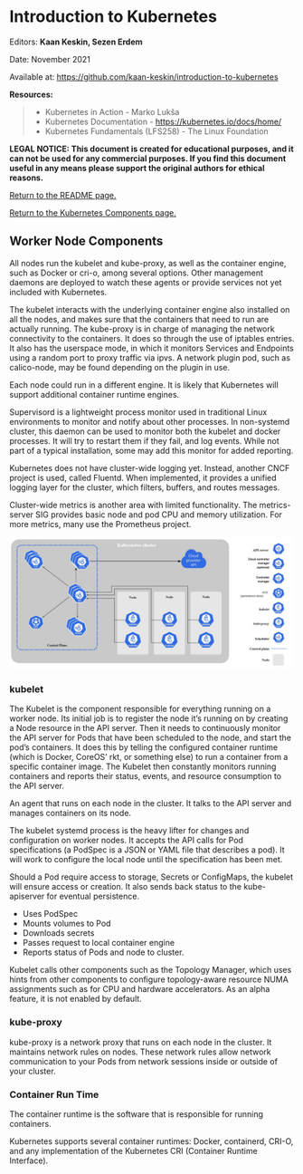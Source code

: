 # Introduction to Kubernetes

Editors: **Kaan Keskin, Sezen Erdem**

Date: November 2021

Available at: https://github.com/kaan-keskin/introduction-to-kubernetes

**Resources:**

> - Kubernetes in Action - Marko Lukša 
> - Kubernetes Documentation - https://kubernetes.io/docs/home/
> - Kubernetes Fundamentals (LFS258) - The Linux Foundation

**LEGAL NOTICE: This document is created for educational purposes, and it can not be used for any commercial purposes. If you find this document useful in any means please support the original authors for ethical reasons.** 

[Return to the README page.](README.md)

[Return to the Kubernetes Components page.](KubernetesComponents.md)

## Worker Node Components

All nodes run the kubelet and kube-proxy, as well as the container engine, such as Docker or cri-o, among several options. Other management daemons are deployed to watch these agents or provide services not yet included with Kubernetes.

The kubelet interacts with the underlying container engine also installed on all the nodes, and makes sure that the containers that need to run are actually running. The kube-proxy is in charge of managing the network connectivity to the containers. It does so through the use of iptables entries. It also has the userspace mode, in which it monitors Services and Endpoints using a random port to proxy traffic via ipvs. A network plugin pod, such as calico-node, may be found depending on the plugin in use.

Each node could run in a different engine. It is likely that Kubernetes will support additional container runtime engines.

Supervisord is a lightweight process monitor used in traditional Linux environments to monitor and notify about other processes. In non-systemd cluster, this daemon can be used to monitor both the kubelet and docker processes. It will try to restart them if they fail, and log events. While not part of a typical installation, some may add this monitor for added reporting.

Kubernetes does not have cluster-wide logging yet. Instead, another CNCF project is used, called Fluentd. When implemented, it provides a unified logging layer for the cluster, which filters, buffers, and routes messages.

Cluster-wide metrics is another area with limited functionality. The metrics-server SIG provides basic node and pod CPU and memory utilization. For more metrics, many use the Prometheus project.

<img src=".\images\p2_kubernetes_components.jpg"/>

### kubelet

The Kubelet is the component responsible for everything running on a worker node. Its initial job is to register the node it’s running on by creating a Node resource in the API server. Then it needs to continuously monitor the API server for Pods that have been scheduled to the node, and start the pod’s containers. It does this by telling the configured container runtime (which is Docker, CoreOS’ rkt, or something else) to run a container from a specific container image. The Kubelet then constantly monitors running containers and reports their status, events, and resource consumption to the API server.

An agent that runs on each node in the cluster. It talks to the API server and manages containers on its node.

The kubelet systemd process is the heavy lifter for changes and configuration on worker nodes. It accepts the API calls for Pod specifications (a PodSpec is a JSON or YAML file that describes a pod). It will work to configure the local node until the specification has been met.

Should a Pod require access to storage, Secrets or ConfigMaps, the kubelet will ensure access or creation. It also sends back status to the kube-apiserver for eventual persistence. 

- Uses PodSpec 
- Mounts volumes to Pod 
- Downloads secrets 
- Passes request to local container engine 
- Reports status of Pods and node to cluster.

Kubelet calls other components such as the Topology Manager, which uses hints from other components to configure topology-aware resource NUMA assignments such as for CPU and hardware accelerators. As an alpha feature, it is not enabled by default.

### kube-proxy

kube-proxy is a network proxy that runs on each node in the cluster. It maintains network rules on nodes. These network rules allow network communication to your Pods from network sessions inside or outside of your cluster.

### Container Run Time

The container runtime is the software that is responsible for running containers.

Kubernetes supports several container runtimes: Docker, containerd, CRI-O, and any implementation of the Kubernetes CRI (Container Runtime Interface).
